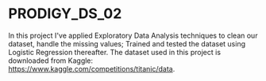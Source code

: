 # PRODIGY_DS_02
In this project I've applied Exploratory Data Analysis techniques to clean our dataset, handle the missing values; Trained and tested the dataset using Logistic Regression thereafter. The dataset used in this project is downloaded from Kaggle: https://www.kaggle.com/competitions/titanic/data.
